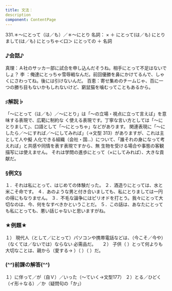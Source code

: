 ```yaml
---
title: 文法：
description
component: ContentPage
---
```



331.＊～にとって（は／も）／＊～にとり
名詞： × ＋ にとって(は／も)
にとりまして(は／も)
にとっちゃ＜口＞ にとっての ＋ 名詞
### ♪会話♪
真理：Ａ社のサッカー部に試合を申し込んだそうね。相手にとって不足はないでしょ？
李 ：俺達にとっちゃ雪辱戦なんだ。前回優勝を鼻にかけてるんで、しゃくにさわってね。後には引けないんだ。 百恵：寄せ集めのチームじゃ、百に一つの勝ち目もないかもしれないけど、窮鼠猫を噛むってこともあるから。
### ♯解説♭
「～にとって（は／も）／～にとり」は「～の立場・視点に立って言えば」を意味する表現で、広範に制約な く使える表現です。丁寧な言い方としては「～にとりまして」、口語として「～にとっちゃ」などがあります。
関連表現に「～にしたら／～にすれば／～にしてみれば」（→文型 313）がありますが、これは主として人や擬 人化できる組織（会社・国…）について、「誰それの身になって考えれば」と共感や同情を表す表現ですから、無 生物を受ける場合や事態の客観描写には使えません。
それは学問の進歩にとって（×にしてみれば）、大きな貢献だ。
### §例文§
１．それは私にとって、はじめての体験だった。
２．酒造りにとっては、水と米こそ命です。
４．あのような男と付き合いましても、私にとりましては一円の得にもなりません。
３．不毛な論争にはピリオドを打とう。我々にとって大切なのは、今、何をなすべきかということだ。
５．この話は、あなたにとっても私にとっても、悪い話じゃないと思いますがね。
### ★例題★
１） 現代人（として／にとって）パソコンや携帯電話などは、（今こそ／今や）（なくては／ないでは）ならない
必需品だ。    
２） 子供（ ）とって何よりも大切なことは、親から（愛する→ ）（ ）（ ）だ。
### (^^)前課の解答(^^)
１）に伴って／が（自Ｖ）／いった（～ていく→文型177）
２）とる／ひどく（イ形＋なる）／か（疑問句の「か」）
